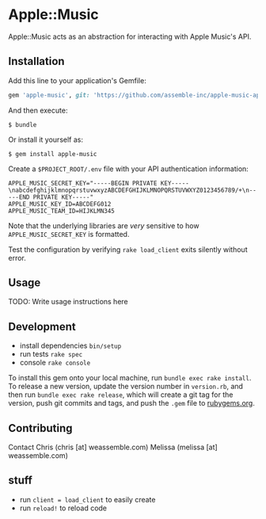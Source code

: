# Apple::Music

Apple::Music acts as an abstraction for interacting with Apple Music's API.

## Installation

Add this line to your application's Gemfile:

```ruby
gem 'apple-music', git: 'https://github.com/assemble-inc/apple-music-api'
```

And then execute:

    $ bundle

Or install it yourself as:

    $ gem install apple-music

Create a `$PROJECT_ROOT/.env` file with your API authentication information:

    APPLE_MUSIC_SECRET_KEY="-----BEGIN PRIVATE KEY-----\nabcdefghijklmnopqrstuvwxyzABCDEFGHIJKLMNOPQRSTUVWXYZ0123456789/+\n-----END PRIVATE KEY-----"
    APPLE_MUSIC_KEY_ID=ABCDEFG012
    APPLE_MUSIC_TEAM_ID=HIJKLMN345

Note that the underlying libraries are _very_ sensitive to how `APPLE_MUSIC_SECRET_KEY` is formatted.

Test the configuration by verifying `rake load_client` exits silently without error.

## Usage

TODO: Write usage instructions here

## Development

+ install dependencies `bin/setup`
+ run tests `rake spec`
+ console `rake console`

To install this gem onto your local machine, run `bundle exec rake install`. To release a new version, update the version number in `version.rb`, and then run `bundle exec rake release`, which will create a git tag for the version, push git commits and tags, and push the `.gem` file to [rubygems.org](https://rubygems.org).

## Contributing

Contact Chris (chris [at] weassemble.com)
Melissa (melissa [at] weassemble.com)

## stuff

+ run `client = load_client` to easily create
+ run `reload!` to reload code
